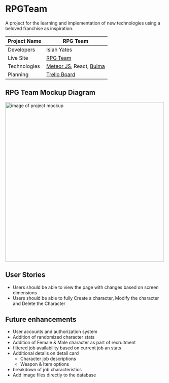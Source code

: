 # RPGTeam

A project for the learning and implementation of new technologies using a beloved franchise as inspiration.



| Project Name | RPG Team                                                |
|--------------|---------------------------------------------------------------------|
| Developers   | Isiah Yates                                                         |
| Live Site    | [RPG Team](https://rpgteam-iy.meteorapp.com/)   |
| Technologies | [Meteor JS](https://www.meteor.com/), React, [Bulma](https://bulma.io/)                                       |
| Planning     | [Trello Board](https://trello.com/b/D5AIRwW0/rpg-team) |


## RPG Team Mockup Diagram
<img width="500" alt="image of project mockup" src="https://user-images.githubusercontent.com/100257983/185259227-26e53972-7fa0-431d-9eba-2174ab66ebe1.png">

## User Stories
- Users should be able to view the page with changes based on screen dimensions
- Users should be able to fully Create a character, Modify the character and Delete the Character

## Future enhancements
- User accounts and authorization system
- Addition of randomized character stats
- Addition of Female & Male character as part of recruitment
- filtered job availability based on current job an stats
- Additional details on detail card
  - Character job descriptions
  - Weapon & Item options
- breakdown of job characteristics
- Add image files directly to the database


